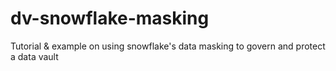 # dv-snowflake-masking
Tutorial &amp; example on using snowflake's data masking to govern and protect a data vault

